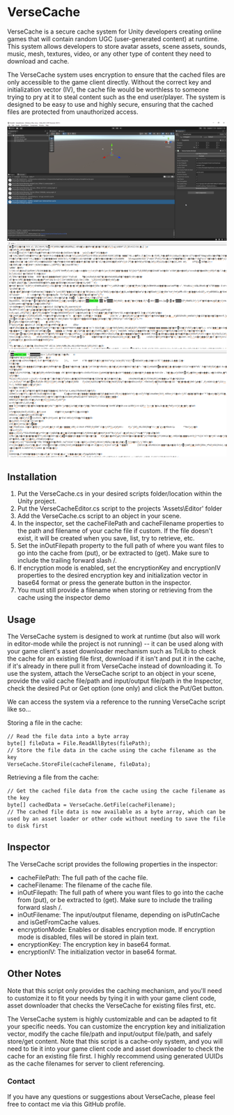 # VerseCache

VerseCache is a secure cache system for Unity developers creating online games that will contain random UGC (user-generated content) at runtime. This system allows developers to store avatar assets, scene assets, sounds, music, mesh, textures, video, or any other type of content they need to download and cache.

The VerseCache system uses encryption to ensure that the cached files are only accessible to the game client directly. Without the correct key and initialization vector (IV), the cache file would be worthless to someone trying to pry at it to steal content such as the end user/player. The system is designed to be easy to use and highly secure, ensuring that the cached files are protected from unauthorized access.

![Alt text](/screenshot1.png "VerseCache Screenshot 1")
![Alt text](/screenshot2.png "VerseCache Screenshot 2")
![Alt text](/screenshot3.png "VerseCache Screenshot 3")

## Installation
1. Put the VerseCache.cs in your desired scripts folder/location within the Unity project.
2. Put the VerseCacheEditor.cs script to the projects 'Assets\Editor' folder
3. Add the VerseCache.cs script to an object in your scene.
4. In the inspector, set the cacheFilePath and cacheFilename properties to the path and filename of your cache file if custom. If the file doesn't exist, it will be created when you save, list, try to retrieve, etc.
6. Set the inOutFilepath property to the full path of where you want files to go into the cache from (put), or be extracted to (get). Make sure to include the trailing forward slash /.
7. If encryption mode is enabled, set the encryptionKey and encryptionIV properties to the desired encryption key and initialization vector in base64 format or press the generate button in the inspector.
8. You must still provide a filename when storing or retrieving from the cache using the inspector demo

## Usage
The VerseCache system is designed to work at runtime (but also will work in editor-mode while the project is not running) -- it can be used along with your game client's asset downloader mechanism such as TriLib to check the cache for an existing file first, download if it isn't and put it in the cache, if it's already in there pull it from VerseCache instead of downloading it. To use the system, attach the VerseCache script to an object in your scene, provide the valid cache file/path and input/output file/path in the Inspector, check the desired Put or Get option (one only) and click the Put/Get button.

We can access the system via a reference to the running VerseCache script like so...

Storing a file in the cache:
```
// Read the file data into a byte array
byte[] fileData = File.ReadAllBytes(filePath);
// Store the file data in the cache using the cache filename as the key
VerseCache.StoreFile(cacheFilename, fileData);
```

Retrieving a file from the cache:
```
// Get the cached file data from the cache using the cache filename as the key
byte[] cachedData = VerseCache.GetFile(cacheFilename);
// The cached file data is now available as a byte array, which can be used by an asset loader or other code without needing to save the file to disk first
```

## Inspector
The VerseCache script provides the following properties in the inspector:
- cacheFilePath: The full path of the cache file.
- cacheFilename: The filename of the cache file.
- inOutFilepath: The full path of where you want files to go into the cache from (put), or be extracted to (get). Make sure to include the trailing forward slash /.
- inOutFilename: The input/output filename, depending on isPutInCache and isGetFromCache values.
- encryptionMode: Enables or disables encryption mode. If encryption mode is disabled, files will be stored in plain text.
- encryptionKey: The encryption key in base64 format.
- encryptionIV: The initialization vector in base64 format.


## Other Notes
Note that this script only provides the caching mechanism, and you'll need to customize it to fit your needs by tying it in with your game client code, asset downloader that checks the VerseCache for existing files first, etc.

The VerseCache system is highly customizable and can be adapted to fit your specific needs. You can customize the encryption key and initialization vector, modify the cache file/path and input/output file/path, and safely store/get content.  Note that this script is a cache-only system, and you will need to tie it into your game client code and asset downloader to check the cache for an existing file first.  I highly reccommend using generated UUIDs as the cache filenames for server to client referencing.

### Contact
If you have any questions or suggestions about VerseCache, please feel free to contact me via this GitHub profile.

